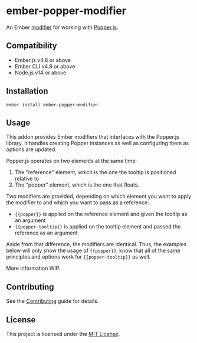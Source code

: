 # ember-popper-modifier

An Ember [modifier](https://guides.emberjs.com/release/components/template-lifecycle-dom-and-modifiers/) for working with [Popper.js](https://popper.js.org/).

## Compatibility

- Ember.js v4.8 or above
- Ember CLI v4.8 or above
- Node.js v14 or above

## Installation

```
ember install ember-popper-modifier
```

## Usage

This addon provides Ember modifiers that interfaces with the Popper.js library. It handles creating Popper instances as well as configuring them as options are updated.

Popper.js operates on two elements at the same time:

1. The "reference" element, which is the one the tooltip is positioned relative to
2. The "popper" element, which is the one that floats.

Two modifiers are provided, depending on which element you want to apply the modifier to and which you want to pass as a reference:

- `{{popper}}` is applied on the reference element and given the tooltip as an argument
- `{{popper-tooltip}}` is applied on the tooltip element and passed the reference as an argument

Aside from that difference, the modifiers are identical. Thus, the examples below will only show the usage of `{{popper}}`; know that all of the same principles and options work for `{{popper-tooltip}}` as well.

More information WIP.

## Contributing

See the [Contributing](CONTRIBUTING.md) guide for details.

## License

This project is licensed under the [MIT License](LICENSE.md).
